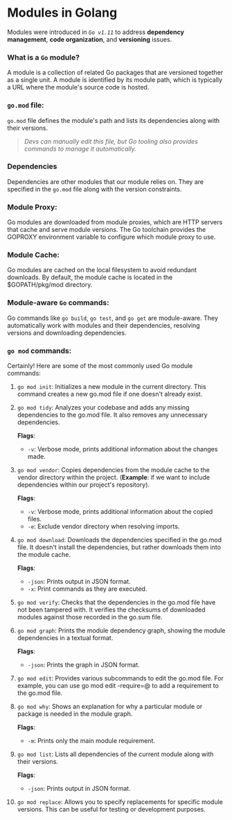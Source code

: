 # Modules in Golang

Modules were introduced in *`Go v1.11`* to address **dependency management**, **code organization**, and **versioning** issues.

### What is a `Go` module?
A module is a collection of related Go packages that are versioned together as a single unit. A module is identified by its module path, which is typically a URL where the module's source code is hosted.

### `go.mod` file:
`go.mod` file defines the module's path and lists its dependencies along with their versions. 
> *Devs can manually edit this file, but Go tooling also provides commands to manage it automatically.*

### Dependencies
Dependencies are other modules that our module relies on. They are specified in the `go.mod` file along with the version constraints.

### Module Proxy:
Go modules are downloaded from module proxies, which are HTTP servers that cache and serve module versions. The Go toolchain provides the GOPROXY environment variable to configure which module proxy to use.

### Module Cache:
Go modules are cached on the local filesystem to avoid redundant downloads. By default, the module cache is located in the $GOPATH/pkg/mod directory.

### Module-aware `Go` commands:
Go commands like `go build`, `go test`, and `go get` are module-aware. They automatically work with modules and their dependencies, resolving versions and downloading dependencies.

### `go mod` commands:

Certainly! Here are some of the most commonly used Go module commands:

1. `go mod init`: Initializes a new module in the current directory. This command creates a new go.mod file if one doesn't already exist.

2. `go mod tidy`: Analyzes your codebase and adds any missing dependencies to the go.mod file. It also removes any unnecessary dependencies.

    **Flags**:
    - `-v`: Verbose mode, prints additional information about the changes made.

3. `go mod vendor`: Copies dependencies from the module cache to the vendor directory within the project. (**Example**: if we want to include dependencies within our project's repository).

    **Flags**:
    - `-v`: Verbose mode, prints additional information about the copied files.
    - `-e`: Exclude vendor directory when resolving imports.

4. `go mod download`: Downloads the dependencies specified in the go.mod file. It doesn't install the dependencies, but rather downloads them into the module cache.

    **Flags**:
    - `-json`: Prints output in JSON format.
    - `-x`: Print commands as they are executed.

5. `go mod verify`: Checks that the dependencies in the go.mod file have not been tampered with. It verifies the checksums of downloaded modules against those recorded in the go.sum file.

6. `go mod graph`: Prints the module dependency graph, showing the module dependencies in a textual format.

    **Flags**:
    - `-json`: Prints the graph in JSON format.

7. `go mod edit`: Provides various subcommands to edit the go.mod file. For example, you can use go mod edit -require=<module>@<version> to add a requirement to the go.mod file.

8. `go mod why`: Shows an explanation for why a particular module or package is needed in the module graph.

    **Flags**:
    - `-m`: Prints only the main module requirement.


9. `go mod list`: Lists all dependencies of the current module along with their versions.

    **Flags**:
    - `-json`: Prints output in JSON format.

10. `go mod replace`: Allows you to specify replacements for specific module versions. This can be useful for testing or development purposes.